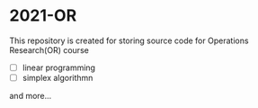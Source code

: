 # 2021-OR
This repository is created for storing source code for Operations Research(OR) course

- [ ] linear programming
- [ ] simplex algorithmn

and more...
